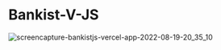 # Bankist-V-JS

![screencapture-bankistjs-vercel-app-2022-08-19-20_35_10](https://user-images.githubusercontent.com/90088021/185655285-283a0c8e-dd04-4076-9932-e4c151cf7644.png)
